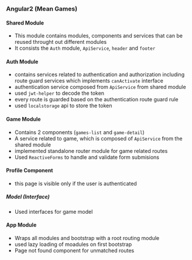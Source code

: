 ### Angular2 (Mean Games)

#### Shared Module

* This module contains modules, components and services that can be reused throught out different modules
* It consists the `Auth` module, `ApiService`, `header` and `footer`

#### Auth Module

* contains services related to authentication and authorization including route guard services which implements `canActivate` interface
* authentication service composed from `ApiService` from shared module
* used `jwt-helper` to decode the token
* every route is guarded based on the authentication route guard rule
* used `localstorage` api to store the token

#### Game Module

* Contains 2 components (`games-list` and `game-detail`)
* A service related to game, which is composed of `ApiService` from the shared module
* implemented standalone router module for game related routes
* Used `ReactiveForms` to handle and validate form submisions

#### Profile Component

* this page is visible only if the user is authenticated

##### Model (Interface)
  
* Used interfaces for game model

#### App Module

* Wraps all modules and bootstrap with a root routing module
* used lazy loading of moadules on first bootstrap
* Page not found component for unmatched routes
